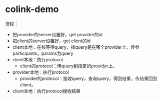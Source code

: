 # colink-demo

流程：

+ 把provider的server设置好，get provider的id
+ 把client的server设置好，get client的id
+ client本地：在线等待query，找query是在哪个provider上。传参participants，params为query
+ client本地：执行protocol
  + client的protocol：传query到指定的provider上。
+ provider本地：执行protocol
  + provider的protocol：接收query，查询query，得到结果，传结果回到client。
+ client本地：执行protocol接收结果